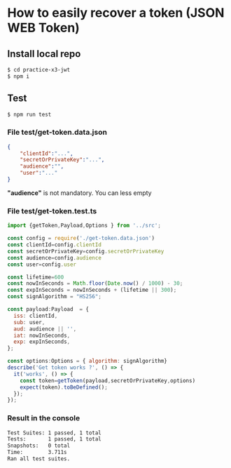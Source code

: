 # How to easily recover a token (JSON WEB Token)

## Install local repo
```bash
$ cd practice-x3-jwt
$ npm i 
```


## Test

```bash
$ npm run test 
```
### File test/get-token.data.json

```json
{	
    "clientId":"...",
    "secretOrPrivateKey":"...",
    "audience":"",
    "user":"..."
}
```

__"audience"__ is not mandatory. You can less empty

### File test/get-token.test.ts
  
```js
import {getToken,Payload,Options } from '../src';

const config = require('./get-token.data.json')
const clientId=config.clientId
const secretOrPrivateKey=config.secretOrPrivateKey
const audience=config.audience
const user=config.user

const lifetime=600
const nowInSeconds = Math.floor(Date.now() / 1000) - 30;
const expInSeconds = nowInSeconds + (lifetime || 300);
const signAlgorithm = "HS256";

const payload:Payload  = {
  iss: clientId,
  sub: user,
  aud: audience || '',
  iat: nowInSeconds,
  exp: expInSeconds,
};

const options:Options = { algorithm: signAlgorithm}
describe('Get token works ?', () => {
  it('works', () => {
    const token=getToken(payload,secretOrPrivateKey,options)
    expect(token).toBeDefined();
  });
});
```
  
### Result in the console

```bash
Test Suites: 1 passed, 1 total
Tests:       1 passed, 1 total
Snapshots:   0 total
Time:        3.711s
Ran all test suites.
```
